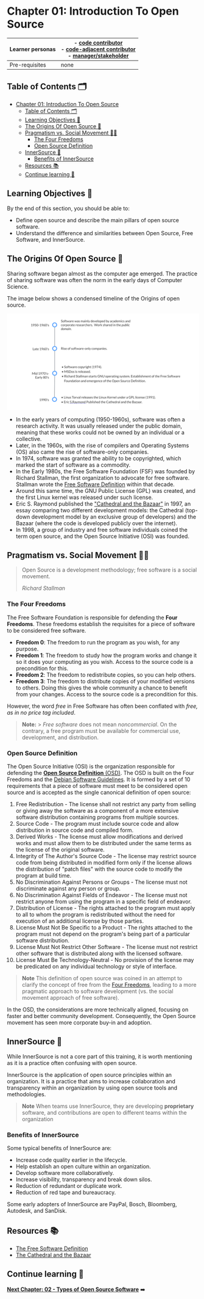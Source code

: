 # Chapter 01: Introduction To Open Source

| Learner personas | - [code contributor](../README.md#code-contributor-)<br> - [code-adjacent contributor](../README.md#code-adjacent-contributor-)<br> - [manager/stakeholder](../README.md#managerstakeholder-) |
| ---------------- | --------------------------------------------------------------------------------------------------------------------------------------------------------------------------------------------- |
| Pre-requisites   | none                                                                                                                                                                                          |

## Table of Contents 🗂️

- [Chapter 01: Introduction To Open Source](#chapter-01-introduction-to-open-source)
  - [Table of Contents 🗂️](#table-of-contents-️)
  - [Learning Objectives 🧠](#learning-objectives-)
  - [The Origins Of Open Source 🌱](#the-origins-of-open-source-)
  - [Pragmatism vs. Social Movement ✊🏾](#pragmatism-vs-social-movement-)
    - [The Four Freedoms](#the-four-freedoms)
    - [Open Source Definition](#open-source-definition)
  - [InnerSource 🏢](#innersource-)
    - [Benefits of InnerSource](#benefits-of-innersource)
  - [Resources 📚](#resources-)
  - [Continue learning 🚥](#continue-learning-)

## Learning Objectives 🧠

By the end of this section, you should be able to:

- Define open source and describe the main pillars of open source software.
- Understand the difference and similarities between Open Source, Free Software, and InnerSource.

## The Origins Of Open Source 🌱

Sharing software began almost as the computer age emerged. The practice of sharing software was often the norm in the early days of Computer Science.

The image below shows a condensed timeline of the Origins of open source.

![Timeline of the Origins of open source](./images/OSS-early-timeline.svg)

- In the early years of computing (1950-1960s), software was often a research activity. It was usually released under the public domain, meaning that these works could not be owned by an individual or a collective.
- Later, in the 1960s, with the rise of compilers and Operating Systems (OS) also came the rise of software-only companies.
- In 1974, software was granted the ability to be copyrighted, which marked the start of software as a commodity.
- In the Early 1980s, the Free Software Foundation (FSF) was founded by Richard Stallman, the first organization to advocate for free software. Stallman wrote the [Free Software Definition][free-software-definition] within that decade.
- Around this same time, the GNU Public License (GPL) was created, and the first Linux kernel was released under such license.
- Eric S. Raymond published the ["Cathedral and the Bazaar"][cathedral-and-bazaar] in 1997, an essay comparing two different development models: the Cathedral (top-down development model by an exclusive group of developers) and the Bazaar (where the code is developed publicly over the internet).
- In 1998, a group of industry and free software individuals coined the term open source, and the Open Source Initiative (OSI) was founded.

## Pragmatism vs. Social Movement ✊🏾

<blockquote>
<p> Open Source is a development methodology; free software is a social movement. </p>
<p> <i> Richard Stallman </i> </p>
</blockquote>

### The Four Freedoms

The Free Software Foundation is responsible for defending the **Four Freedoms**. These freedoms establish the requisites for a piece of software to be considered free software.

- **Freedom 0**: The freedom to run the program as you wish, for any purpose.
- **Freedom 1**: The freedom to study how the program works and change it so it does your computing as you wish. Access to the source code is a precondition for this.
- **Freedom 2**: The freedom to redistribute copies, so you can help others.
- **Freedom 3**: The freedom to distribute copies of your modified versions to others. Doing this gives the whole community a chance to benefit from your changes. Access to the source code is a precondition for this.

However, the word _free_ in Free Software has often been conflated with _free, as in no price tag included_.

> **Note:** > _Free software_ does not mean _noncommercial_. On the contrary, a free program must be available for commercial use, development, and distribution.

### Open Source Definition

The Open Source Initiative (OSI) is the organization responsible for defending the [**Open Source Definition** (OSD)][os-definition]. The OSD is built on the Four Freedoms and the [Debian Software Guidelines](https://www.debian.org/social_contract#guidelines). It is formed by a set of 10 requirements that a piece of software must meet to be considered open source and is accepted as the single canonical definition of open source:

1. Free Redistribution - The license shall not restrict any party from selling or giving away the software as a component of a more extensive software distribution containing programs from multiple sources.
2. Source Code - The program must include source code and allow distribution in source code and compiled form.
3. Derived Works - The license must allow modifications and derived works and must allow them to be distributed under the same terms as the license of the original software.
4. Integrity of The Author's Source Code - The license may restrict source code from being distributed in modified form only if the license allows the distribution of "patch files" with the source code to modify the program at build time.
5. No Discrimination Against Persons or Groups - The license must not discriminate against any person or group.
6. No Discrimination Against Fields of Endeavor - The license must not restrict anyone from using the program in a specific field of endeavor.
7. Distribution of License - The rights attached to the program must apply to all to whom the program is redistributed without the need for execution of an additional license by those parties.
8. License Must Not Be Specific to a Product - The rights attached to the program must not depend on the program's being part of a particular software distribution.
9. License Must Not Restrict Other Software - The license must not restrict other software that is distributed along with the licensed software.
10. License Must Be Technology-Neutral - No provision of the license may be predicated on any individual technology or style of interface.

> **Note**
> This definition of open source was coined in an attempt to clarify the concept of free from the [Four Freedoms](#the-four-freedoms), leading to a more pragmatic approach to software development (vs. the social movement approach of free software).

In the OSD, the considerations are more technically aligned, focusing on faster and better community development. Consequently, the Open Source movement has seen more corporate buy-in and adoption.

## InnerSource 🏢

While InnerSource is not a core part of this training, it is worth mentioning as it is a practice often confusing with open source.

InnerSource is the application of open source principles within an organization. It is a practice that aims to increase collaboration and transparency within an organization by using open source tools and methodologies.

> **Note**
> When teams use InnerSource, they are developing **proprietary** software, and contributions are open to different teams within the organization

### Benefits of InnerSource

Some typical benefits of InnerSource are:

- Increase code quality earlier in the lifecycle.
- Help establish an open culture within an organization.
- Develop software more collaboratively.
- Increase visibility, transparency and break down silos.
- Reduction of redundant or duplicate work.
- Reduction of red tape and bureaucracy.

Some early adopters of InnerSource are PayPal, Bosch, Bloomberg, Autodesk, and SanDisk.

## Resources 📚

- [The Free Software Definition][free-software-definition]
- [The Cathedral and the Bazaar][cathedral-and-bazaar]

## Continue learning 🚥

**[Next Chapter: 02 - Types of Open Source Software](./02-types-of-oss.md)** ➡️

<!-- reusable links -->

[free-software-definition]: https://www.gnu.org/philosophy/free-sw.en.html#four-freedoms
[cathedral-and-bazaar]: https://creatingaction.stanford.edu/pdf/cathedral-bazaar.pdf
[os-definition]: https://opensource.org/osd-annotated

